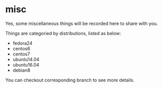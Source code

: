 # misc
Yes, some miscellaneous things will be recorded here to share with you.

Things are categoried by distributions, listed as below:

* fedora24
* centos6
* centos7
* ubuntu14.04
* ubuntu16.04
* debian8

You can checkout corresponding branch to see more details.
